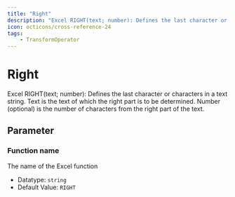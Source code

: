 ```yaml
---
title: "Right"
description: "Excel RIGHT(text; number): Defines the last character or characters in a text string. Text is the text of which the right part is to be determined. Number (optional) is the number of characters from the right part of the text."
icon: octicons/cross-reference-24
tags: 
    - TransformOperator
---
```

# Right
<!-- This file was generated - DO NOT CHANGE IT MANUALLY -->



Excel RIGHT(text; number): Defines the last character or characters in a text string. Text is the text of which the right part is to be determined. Number (optional) is the number of characters from the right part of the text.

## Parameter

### Function name

The name of the Excel function

- Datatype: `string`
- Default Value: `RIGHT`



